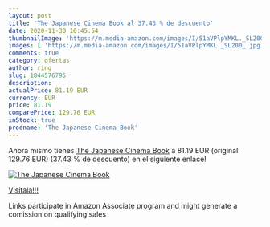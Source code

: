 ```yaml
---
layout: post
title: 'The Japanese Cinema Book al 37.43 % de descuento'
date: 2020-11-30 16:45:54
thumbnailImage: 'https://m.media-amazon.com/images/I/51aVPlpYMKL._SL200_.jpg'
images: [ 'https://m.media-amazon.com/images/I/51aVPlpYMKL._SL200_.jpg' ]
comments: true
category: ofertas
author: ring
slug: 1844576795
description:
actualPrice: 81.19 EUR
currency: EUR
price: 81.19
comparePrice: 129.76 EUR
inStock: true
prodname: 'The Japanese Cinema Book'
---
```


Ahora mismo tienes [The Japanese Cinema Book](https://www.amazon.es/dp/1844576795/?tag=tolees-21) a 81.19 EUR (original: 129.76 EUR) (37.43 %  de descuento) en el siguiente enlace!

[![The Japanese Cinema Book](https://m.media-amazon.com/images/I/51aVPlpYMKL._SL200_.jpg)](https://www.amazon.es/dp/1844576795/?tag=tolees-21)

[Visítala!!!](https://www.amazon.es/dp/1844576795/?tag=tolees-21)

Links participate in Amazon Associate program and might generate a comission on qualifying sales

